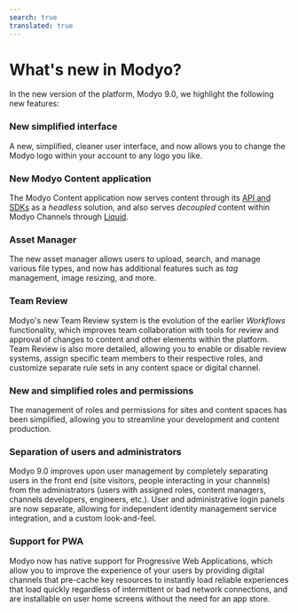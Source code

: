 ```yaml
---
search: true
translated: true
---
```


# What's new in Modyo?

In the new version of the platform, Modyo 9.0, we highlight the following new features:

### New simplified interface

A new, simplified, cleaner user interface, and now allows you to change the Modyo logo within your account to any logo you like.

### New Modyo Content application

The Modyo Content application now serves content through its [API and SDKs](/en/platform/content/public-api-reference.html) as a _headless_ solution, and also serves _decoupled_ content within Modyo Channels through [Liquid](/en/platform/channels/liquid-markup.html).

### Asset Manager

The new asset manager allows users to upload, search, and manage various file types, and now has additional features such as _tag_ management, image resizing, and more.

### Team Review

Modyo's new Team Review system is the evolution of the earlier _Workflows_ functionality, which improves team collaboration with tools for review and approval of changes to content and other elements within the platform. Team Review is also more detailed, allowing you to enable or disable review systems, assign specific team members to their respective roles, and customize separate rule sets in any content space or digital channel.

### New and simplified roles and permissions

The management of roles and permissions for sites and content spaces has been simplified, allowing you to streamline your development and content production.

### Separation of users and administrators

Modyo 9.0 improves upon user management by completely separating users in the front end (site visitors, people interacting in your channels) from the administrators (users with assigned roles, content managers, channels developers, engineers, etc.). User and administrative login panels are now separate, allowing for independent identity management service integration, and a custom look-and-feel.

### Support for PWA

Modyo now has native support for Progressive Web Applications, which allow you to improve the experience of your users by providing digital channels that pre-cache key resources to instantly load reliable experiences that load quickly regardless of intermittent or bad network connections, and are installable on user home screens without the need for an app store.
